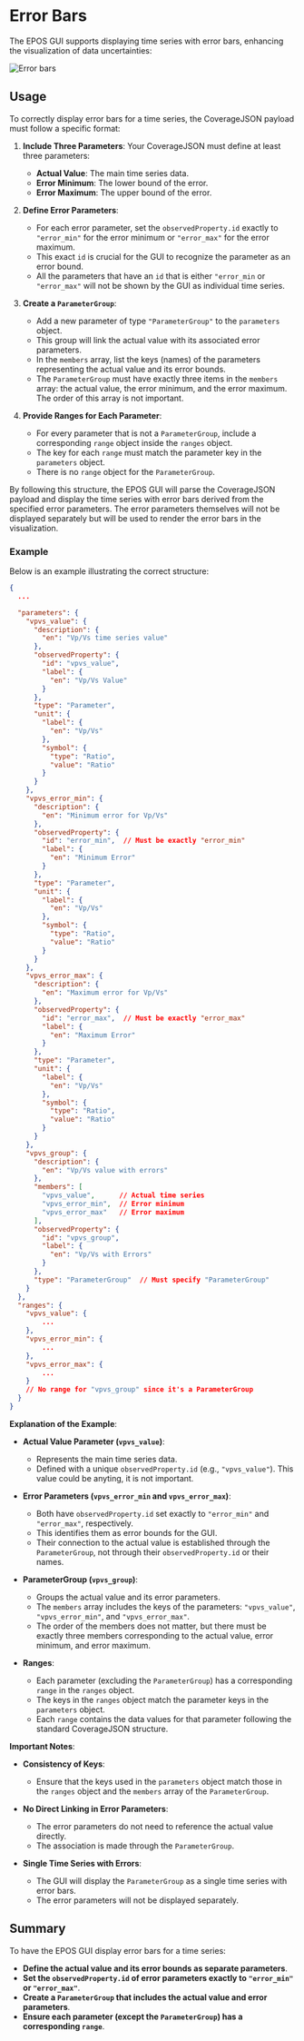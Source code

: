 # Error Bars

The EPOS GUI supports displaying time series with error bars, enhancing the visualization of data uncertainties:

![Error bars](/img/covjson_error_bars.png)

## Usage

To correctly display error bars for a time series, the CoverageJSON payload must follow a specific format:

1. **Include Three Parameters**: Your CoverageJSON must define at least three parameters:
   - **Actual Value**: The main time series data.
   - **Error Minimum**: The lower bound of the error.
   - **Error Maximum**: The upper bound of the error.

2. **Define Error Parameters**:
   - For each error parameter, set the `observedProperty.id` exactly to `"error_min"` for the error minimum or `"error_max"` for the error maximum.
   - This exact `id` is crucial for the GUI to recognize the parameter as an error bound.
   - All the parameters that have an `id` that is either `"error_min` or `"error_max"` will not be shown by the GUI as individual time series.

3. **Create a `ParameterGroup`**:
   - Add a new parameter of type `"ParameterGroup"` to the `parameters` object.
   - This group will link the actual value with its associated error parameters.
   - In the `members` array, list the keys (names) of the parameters representing the actual value and its error bounds.
   - The `ParameterGroup` must have exactly three items in the `members` array: the actual value, the error minimum, and the error maximum. The order of this array is not important.

4. **Provide Ranges for Each Parameter**:
   - For every parameter that is not a `ParameterGroup`, include a corresponding `range` object inside the `ranges` object.
   - The key for each `range` must match the parameter key in the `parameters` object.
   - There is no `range` object for the `ParameterGroup`.

By following this structure, the EPOS GUI will parse the CoverageJSON payload and display the time series with error bars derived from the specified error parameters. The error parameters themselves will not be displayed separately but will be used to render the error bars in the visualization.

### Example

Below is an example illustrating the correct structure:

```json
{
  ...

  "parameters": {
    "vpvs_value": {
      "description": {
        "en": "Vp/Vs time series value"
      },
      "observedProperty": {
        "id": "vpvs_value",
        "label": {
          "en": "Vp/Vs Value"
        }
      },
      "type": "Parameter",
      "unit": {
        "label": {
          "en": "Vp/Vs"
        },
        "symbol": {
          "type": "Ratio",
          "value": "Ratio"
        }
      }
    },
    "vpvs_error_min": {
      "description": {
        "en": "Minimum error for Vp/Vs"
      },
      "observedProperty": {
        "id": "error_min",  // Must be exactly "error_min"
        "label": {
          "en": "Minimum Error"
        }
      },
      "type": "Parameter",
      "unit": {
        "label": {
          "en": "Vp/Vs"
        },
        "symbol": {
          "type": "Ratio",
          "value": "Ratio"
        }
      }
    },
    "vpvs_error_max": {
      "description": {
        "en": "Maximum error for Vp/Vs"
      },
      "observedProperty": {
        "id": "error_max",  // Must be exactly "error_max"
        "label": {
          "en": "Maximum Error"
        }
      },
      "type": "Parameter",
      "unit": {
        "label": {
          "en": "Vp/Vs"
        },
        "symbol": {
          "type": "Ratio",
          "value": "Ratio"
        }
      }
    },
    "vpvs_group": {
      "description": {
        "en": "Vp/Vs value with errors"
      },
      "members": [
        "vpvs_value",      // Actual time series
        "vpvs_error_min",  // Error minimum
        "vpvs_error_max"   // Error maximum
      ],
      "observedProperty": {
        "id": "vpvs_group",
        "label": {
          "en": "Vp/Vs with Errors"
        }
      },
      "type": "ParameterGroup"  // Must specify "ParameterGroup"
    }
  },
  "ranges": {
    "vpvs_value": {
        ...
    },
    "vpvs_error_min": {
        ...
    },
    "vpvs_error_max": {
        ...
    }
    // No range for "vpvs_group" since it's a ParameterGroup
  }
}
```

**Explanation of the Example**:

- **Actual Value Parameter (`vpvs_value`)**:
  - Represents the main time series data.
  - Defined with a unique `observedProperty.id` (e.g., `"vpvs_value"`). This value could be anyting, it is not important.

- **Error Parameters (`vpvs_error_min` and `vpvs_error_max`)**:
  - Both have `observedProperty.id` set exactly to `"error_min"` and `"error_max"`, respectively.
  - This identifies them as error bounds for the GUI.
  - Their connection to the actual value is established through the `ParameterGroup`, not through their `observedProperty.id` or their names.

- **ParameterGroup (`vpvs_group`)**:
  - Groups the actual value and its error parameters.
  - The `members` array includes the keys of the parameters: `"vpvs_value"`, `"vpvs_error_min"`, and `"vpvs_error_max"`.
  - The order of the members does not matter, but there must be exactly three members corresponding to the actual value, error minimum, and error maximum.

- **Ranges**:
  - Each parameter (excluding the `ParameterGroup`) has a corresponding `range` in the `ranges` object.
  - The keys in the `ranges` object match the parameter keys in the `parameters` object.
  - Each `range` contains the data values for that parameter following the standard CoverageJSON structure.

**Important Notes**:

- **Consistency of Keys**:
  - Ensure that the keys used in the `parameters` object match those in the `ranges` object and the `members` array of the `ParameterGroup`.

- **No Direct Linking in Error Parameters**:
  - The error parameters do not need to reference the actual value directly.
  - The association is made through the `ParameterGroup`.

- **Single Time Series with Errors**:
  - The GUI will display the `ParameterGroup` as a single time series with error bars.
  - The error parameters will not be displayed separately.

## Summary

To have the EPOS GUI display error bars for a time series:

- **Define the actual value and its error bounds as separate parameters**.
- **Set the `observedProperty.id` of error parameters exactly to `"error_min"` or `"error_max"`**.
- **Create a `ParameterGroup` that includes the actual value and error parameters**.
- **Ensure each parameter (except the `ParameterGroup`) has a corresponding `range`**.
